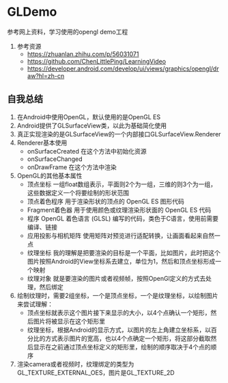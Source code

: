 # GLDemo

参考网上资料，学习使用的opengl demo工程

1. 参考资源
    - https://zhuanlan.zhihu.com/p/56031071
    - https://github.com/ChenLittlePing/LearningVideo
    - https://developer.android.com/develop/ui/views/graphics/opengl/draw?hl=zh-cn
    
## 自我总结

1. 在Android中使用OpenGL，默认使用的是OpenGL ES
2. Android提供了GLSurfaceView类，以此为基础简化使用
3. 真正实现渲染的是GLSurfaceView的一个内部接口GLSurfaceView.Renderer
4. Renderer基本使用
   - onSurfaceCreated 在这个方法中初始化资源
   - onSurfaceChanged 
   - onDrawFrame 在这个方法中渲染
5. OpenGL的其他基本属性
   - 顶点坐标 一组float数组表示，平面则2个为一组，三维的则3个为一组，这些数据定义一个将要绘制的形状范围
   - 顶点着色程序 用于渲染形状的顶点的 OpenGL ES 图形代码
   - Fragment着色器 用于使用颜色或纹理渲染形状面的 OpenGL ES 代码
   - 程序 OpenGL 着色语言 (GLSL) 编写的代码，类色于C语言，使用前需要编译、链接
   - 应用投影与相机矩阵 使用矩阵对预览进行适配转换，让画面看起来自然一点
   - 纹理坐标 我的理解是把要渲染的目标是一个平面，比如图片，此时把这个图片按照Android的View坐标系去建立，单位为1，然后和顶点坐标形成一个映射
   - 纹理对象 就是要渲染的图片或者视频帧，按照OpenGl定义的方式去处理，然后绑定
6. 绘制纹理时，需要2组坐标，一个是顶点坐标，一个是纹理坐标，以绘制图片来尝试理解：
   - 顶点坐标就表示这个图片接下来显示的大小，以4个点确认一个矩形，然后图片将被显示在这个矩形里
   - 纹理坐标，根据Android的显示方式，以图片的左上角建立坐标系，以百分比的方式表示图片的宽高，也以4个点确定一个矩形，将这部分截取然后显示在之前通过顶点坐标定义的矩形里，绘制的顺序取决于4个点的顺序
7. 渲染camera或者视频时，纹理绑定的类型为GL_TEXTURE_EXTERNAL_OES，图片是GL_TEXTURE_2D